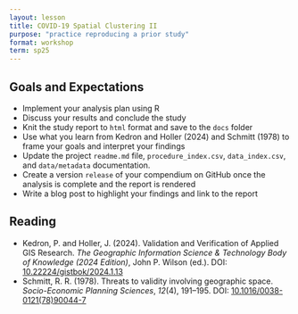 ```yaml
---
layout: lesson
title: COVID-19 Spatial Clustering II
purpose: "practice reproducing a prior study"
format: workshop
term: sp25
---
```


## Goals and Expectations

- Implement your analysis plan using R
- Discuss your results and conclude the study
- Knit the study report to `html` format and save to the `docs` folder 
- Use what you learn from Kedron and Holler (2024) and Schmitt (1978) to frame your goals and interpret your findings
- Update the project `readme.md` file, `procedure_index.csv`, `data_index.csv`, and `data/metadata` documentation.
- Create a version `release` of your compendium on GitHub once the analysis is complete and the report is rendered
- Write a blog post to highlight your findings and link to the report

## Reading

- Kedron, P. and Holler, J. (2024).  Validation and Verification of Applied GIS Research. *The Geographic Information Science & Technology Body of Knowledge (2024 Edition)*, John P. Wilson (ed.). DOI: [10.22224/gistbok/2024.1.13](https://doi.org/10.22224/gistbok/2024.1.13)
- Schmitt, R. R. (1978). Threats to validity involving geographic space. *Socio-Economic Planning Sciences*, *12*(4), 191–195. DOI: [10.1016/0038-0121(78)90044-7](https://doi.org/10.1016/0038-0121(78)90044-7)


